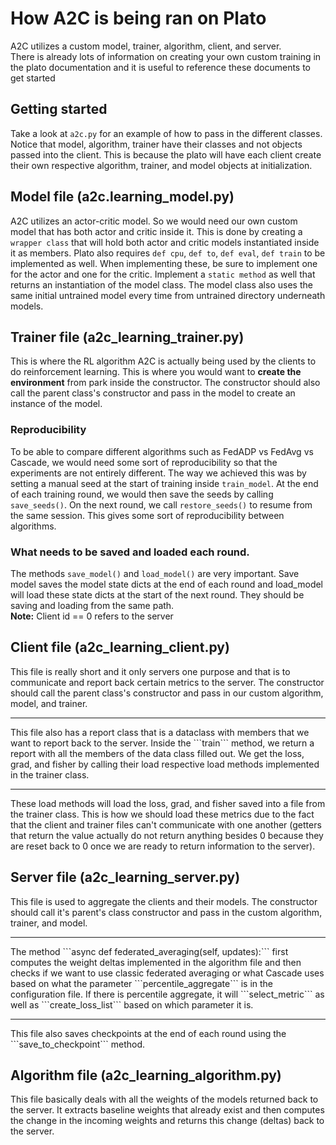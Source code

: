 # How A2C is being ran on Plato
A2C utilizes a custom model, trainer, algorithm, client, and server. \
There is already lots of information on creating your own custom training in the plato documentation and it is useful to reference these documents to get started
## Getting started
Take a look at ```a2c.py``` for an example of how to pass in the different classes. Notice that model, algorithm, trainer have their classes and not objects passed into the client. This is because the plato will have each client create their own respective algorithm, trainer, and model objects at initialization. 

## Model file (a2c.learning_model.py)
A2C utilizes an actor-critic model. So we would need our own custom model that has both actor and critic
inside it. This is done by creating a ```wrapper class``` that will hold both actor and critic models instantiated inside it as members. Plato also requires ```def cpu```, ```def to```, ```def eval```,  ```def train``` to be implemented as well. When implementing these, be sure to implement one for the actor and one for the critic. Implement a ```static method``` as well that returns an instantiation of the model class. 
The model class also uses the same initial untrained model every time from untrained directory underneath models.
## Trainer file (a2c_learning_trainer.py)
This is where the RL algorithm A2C is actually being used by the clients to do reinforcement learning. This is where you would want to **create the environment** from park inside the constructor. The constructor should also call the parent class's constructor and pass in the model to create an instance of the model.
### Reproducibility
To be able to compare different algorithms such as FedADP vs FedAvg vs Cascade, we would need some sort of reproducibility so that the experiments are not entirely different. The way we achieved this was by setting a manual seed at the start of training inside ```train_model```. At the end of each training round, we would then save the seeds by calling ```save_seeds()```. On the next round, we call ```restore_seeds()``` to resume from the same session. This gives some sort of reproducibility between algorithms.

### What needs to be saved and loaded each round.
The methods ```save_model()``` and ```load_model()``` are very important. Save model saves the model state dicts at the end of each round and load_model will load these state dicts at the start of the next round. They should be saving and loading from the same path. \
**Note:** Client id == 0 refers to the server

## Client file (a2c_learning_client.py)
This file is really short and it only servers one purpose and that is to communicate and report back certain metrics to the server. The constructor should call the parent class's constructor and pass in our custom algorithm, model, and trainer. 
<hr>
This file also has a report class that is a dataclass with members that we want to report back to the server. Inside the ```train``` method, we return a report with all the members of the data class filled out. We get the loss, grad, and fisher by calling their load respective load methods implemented in the trainer class. 
<hr>
These load methods will load the loss, grad, and fisher saved into a file from the trainer class. This is how we should load these metrics due to the fact that the client and trainer files can't communicate with one another (getters that return the value actually do not return anything besides 0 because they are reset back to 0 once we are ready to return information to the server).

## Server file (a2c_learning_server.py)
This file is used to aggregate the clients and their models. The constructor should call it's parent's class constructor and pass in the custom algorithm, trainer, and model. 
<hr>
The method ```async def federated_averaging(self, updates):``` first computes the weight deltas implemented in the algorithm file and then checks if we want to use classic federated averaging or what Cascade uses based on what the parameter ```percentile_aggregate``` is in the configuration file. If there is percentile aggregate, it will ```select_metric```  as well as ```create_loss_list``` based on which parameter it is. <hr>
This file also saves checkpoints at the end of each round using the ```save_to_checkpoint``` method.

## Algorithm file (a2c_learning_algorithm.py)
This file basically deals with all the weights of the models returned back to the server. It extracts baseline weights that already exist and then computes the change in the incoming weights and returns this change (deltas) back to the server.